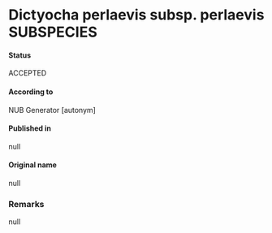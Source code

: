 Dictyocha perlaevis subsp. perlaevis SUBSPECIES
=======

#### Status
ACCEPTED

#### According to
NUB Generator [autonym]

#### Published in
null

#### Original name
null

### Remarks
null